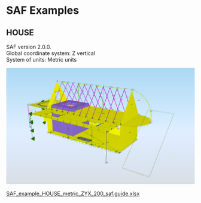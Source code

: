 # SAF Examples

## HOUSE&#x20;

SAF version 2.0.0.\
Global coordinate system: Z vertical\
System of units: Metric units

![](../.gitbook/assets/saf_examples_house_saf_200.png)


[SAF_example_HOUSE_metric_ZYX_200_saf.guide.xlsx](https://github.com/StructuralAnalysisFormat/gitbookdocumentation/files/7513970/SAF_example_HOUSE_metric_ZYX_200_saf.guide.xlsx)


